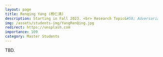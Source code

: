 ```yaml
---
layout: page
title: Renqing Yang (杨仁清)
description: Starting in Fall 2023. <br> Research Topic&#58; Adversarial Attack and Defense.
img: /assets/students-img/YangRenQing.jpg
redirect: https://unsplash.com
importance: 109
category: Master Students
---
```


TBD.
